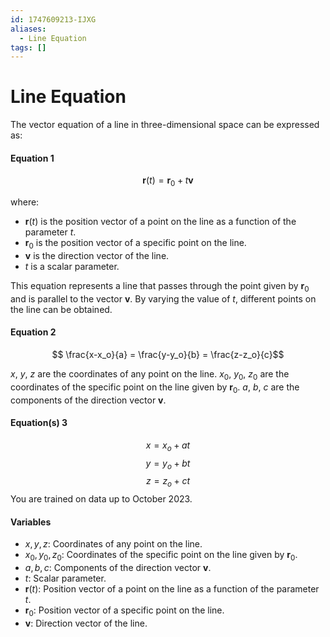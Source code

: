 ```yaml
---
id: 1747609213-IJXG
aliases:
  - Line Equation
tags: []
---
```


# Line Equation

The vector equation of a line in three-dimensional space can be expressed as:

#### Equation 1
$$ \mathbf{r}(t) = \mathbf{r}_0 + t \mathbf{v} $$

where:
- $\mathbf{r}(t)$ is the position vector of a point on the line as a function of the parameter $t$.
- $\mathbf{r}_0$ is the position vector of a specific point on the line.
- $\mathbf{v}$ is the direction vector of the line.
- $t$ is a scalar parameter.

This equation represents a line that passes through the point given by $\mathbf{r}_0$ and is parallel to the vector $\mathbf{v}$. By varying the value of $t$, different points on the line can be obtained.

#### Equation 2

$$ \frac{x-x_o}{a} = \frac{y-y_o}{b} = \frac{z-z_o}{c}$$

$x$, $y$, $z$ are the coordinates of any point on the line. $x_0$, $y_0$, $z_0$ are the coordinates of the specific point on the line given by $\mathbf{r}_0$. $a$, $b$, $c$ are the components of the direction vector $\mathbf{v}$.

#### Equation(s) 3

$$x = x_o + at$$
$$y = y_o + bt$$
$$z = z_o + ct$$
You are trained on data up to October 2023.

#### Variables

- $x, y, z$: Coordinates of any point on the line.
- $x_0, y_0, z_0$: Coordinates of the specific point on the line given by $\mathbf{r}_0$.
- $a, b, c$: Components of the direction vector $\mathbf{v}$.
- $t$: Scalar parameter.
- $\mathbf{r}(t)$: Position vector of a point on the line as a function of the parameter $t$.
- $\mathbf{r}_0$: Position vector of a specific point on the line.
- $\mathbf{v}$: Direction vector of the line.

